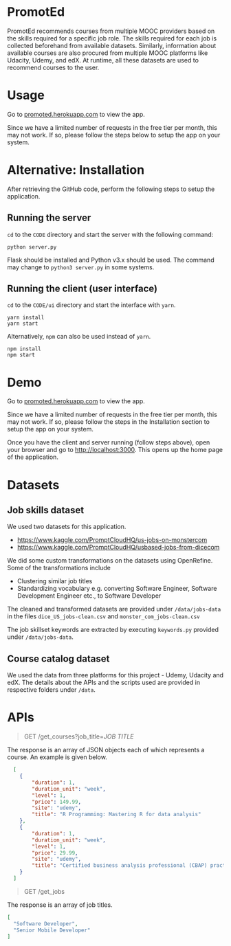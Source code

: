 # PromotEd

PromotEd recommends courses from multiple MOOC providers based on the skills required for a specific job role. The skills required for each job is collected beforehand from available datasets. Similarly, information about available courses are also procured from multiple MOOC platforms like Udacity, Udemy, and edX. At runtime, all these datasets are used to recommend courses to the user.

# Usage

Go to [promoted.herokuapp.com](https://promoted.herokuapp.com/) to view the app.

Since we have a limited number of requests in the free tier per month, this may not work. If so, please follow the steps below to setup the app on your system.

# Alternative: Installation

After retrieving the GitHub code, perform the following steps to setup the application.

## Running the server

`cd` to the `CODE` directory and start the server with the following command:

```
python server.py
```

Flask should be installed and Python v3.x should be used. The command may change to `python3 server.py` in some systems.

## Running the client (user interface)

`cd` to the `CODE/ui` directory and start the interface with `yarn`.

```
yarn install 
yarn start
```

Alternatively, `npm` can also be used instead of `yarn`.

```
npm install
npm start
```

# Demo

Go to [promoted.herokuapp.com](https://promoted.herokuapp.com/) to view the app.

Since we have a limited number of requests in the free tier per month, this may not work. If so, please follow the steps in the Installation section to setup the app on your system.

Once you have the client and server running (follow steps above), open your browser and go to [http://localhost:3000](http://localhost:3000). This opens up the home page of the application.

# Datasets

## Job skills dataset

We used two datasets for this application.

* https://www.kaggle.com/PromptCloudHQ/us-jobs-on-monstercom
* https://www.kaggle.com/PromptCloudHQ/usbased-jobs-from-dicecom

We did some custom transformations on the datasets using OpenRefine. Some of the transformations include

* Clustering similar job titles
* Standardizing vocabulary e.g. converting Software Engineer, Software Development Engineer etc., to Software Developer

The cleaned and transformed datasets are provided under `/data/jobs-data` in the files `dice_US_jobs-clean.csv` and `monster_com_jobs-clean.csv`

The job skillset keywords are extracted by executing `keywords.py` provided under `/data/jobs-data`.

## Course catalog dataset

We used the data from three platforms for this project - Udemy, Udacity and edX. The details about the APIs and the scripts used are provided in respective folders under `/data`. 

# APIs

> GET /get_courses?job_title=_JOB TITLE_

The response is an array of JSON objects each of which represents a course. An example is given below.

```json
  [
    {
        "duration": 1,
        "duration_unit": "week",
        "level": 1,
        "price": 149.99,
        "site": "udemy",
        "title": "R Programming: Mastering R for data analysis"
    },
    {
        "duration": 1,
        "duration_unit": "week",
        "level": 1,
        "price": 29.99,
        "site": "udemy",
        "title": "Certified business analysis professional (CBAP) practice"
    }
  ]
```

> GET /get_jobs

The response is an array of job titles.

```json
[
  "Software Developer", 
  "Senior Mobile Developer"
]
```
